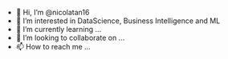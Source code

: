 - 👋 Hi, I’m @nicolatan16
- 👀 I’m interested in DataScience, Business Intelligence and ML
- 🌱 I’m currently learning ...
- 💞️ I’m looking to collaborate on ...
- 📫 How to reach me ...

<!---
nicolatan16/nicolatan16 is a ✨ special ✨ repository because its `README.md` (this file) appears on your GitHub profile.
You can click the Preview link to take a look at your changes.
--->
